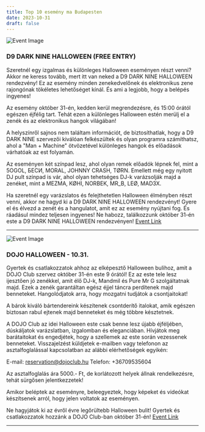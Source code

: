 ```yaml
---
title: Top 10 esemény ma Budapesten
date: 2023-10-31
draft: false
---
```


![Event Image](https://scontent.fbud3-1.fna.fbcdn.net/v/t39.30808-6/396982129_347940501067230_6090729889254612527_n.jpg?stp=dst-jpg_p180x540&_nc_cat=108&ccb=1-7&_nc_sid=5f2048&_nc_ohc=gNuUx9wN0psAX_zLXtj&_nc_ht=scontent.fbud3-1.fna&oh=00_AfBlTEbUARdHFGz5gWMpSjVqgxMhg2UhVp9GHPPCH7BnoQ&oe=6546E129)

 ### D9 DARK NINE HALLOWEEN (FREE ENTRY)

Szeretnél egy izgalmas és különleges Halloween eseményen részt venni? Akkor ne keress tovább, mert itt van neked a D9 DARK NINE HALLOWEEN rendezvény! Ez az esemény minden zenekedvelőnek és elektronikus zene rajongónak tökéletes lehetőséget kínál. És ami a legjobb, hogy a belépés ingyenes!

Az esemény október 31-én, kedden kerül megrendezésre, és 15:00 órától egészen éjfélig tart. Tehát ezen a különleges Halloween estén merülj el a zenék és az elektronikus hangok világában!

A helyszínről sajnos nem találtam információt, de biztosíthatlak, hogy a D9 DARK NINE szervezői kiválóan felkészültek és olyan programra számíthatsz, ahol a "Man + Machine" ötvözetével különleges hangok és előadások várhatóak az est folyamán.

Az eseményen két színpad lesz, ahol olyan remek előadók lépnek fel, mint a 5OGOL, БЕСИ, MORAL, JOHNNY CRASH, TØRN. Emellett még egy nyitott DJ pult színpad is vár, ahol olyan tehetséges DJ-k varázsolják majd a zenéket, mint a MEZMA, KØHI, NORBEK, MR_B, LEØ, MAD3X.

Ha szeretnél egy varázslatos és felejthetetlen Halloween élményben részt venni, akkor ne hagyd ki a D9 DARK NINE HALLOWEEN rendezvényt! Gyere el és élvezd a zenét és a hangulatot, amit ez az esemény nyújtani fog. És ráadásul mindez teljesen ingyenes! Ne habozz, találkozzunk október 31-én este a D9 DARK NINE HALLOWEEN rendezvényen!
[Event Link](https://facebook.com/events/1061112355097958)

---
![Event Image](https://scontent.fbud3-1.fna.fbcdn.net/v/t39.30808-6/395333053_297339459813305_6273323347596273129_n.jpg?stp=dst-jpg_p180x540&_nc_cat=106&ccb=1-7&_nc_sid=5f2048&_nc_ohc=5v4K6WxQ99EAX9kb1W9&_nc_ht=scontent.fbud3-1.fna&oh=00_AfB6VDRR-ZpB-VRW9qFj9ovGwT7iMIT4lKYmkBaeJcolEA&oe=654643F2)

 ### DOJO HALLOWEEN - 10.31.

Gyertek és csatlakozzatok ahhoz az elképesztő Halloween bulihoz, amit a DOJO Club szervez október 31-én este 9 órától! Ez az este tele lesz ijesztően jó zenékkel, amit élő DJ-k, Mandmil és Pure Mr G szolgáltatnak majd. Ezek a zenék garantáltan egész éjjel táncra perdítenek majd benneteket. Hangolódjatok arra, hogy mozgatni tudjátok a csontjaitokat!

A bárok kiváló bártendereink készítenek csontderítő italokat, amik egészen biztosan rabul ejtenek majd benneteket és még többre késztetnek. 

A DOJO Club az idei Halloween este csak benne lesz újabb  éjféljében, dúskáljatok varázslatban, izgalomban és eleganciában. Hívjátok meg barátaitokat és engedjétek, hogy a szellemek az este során vezessenek benneteket. Visszajelzést küldjetek e-mailben vagy telefonon az asztalfoglalással kapcsolatban az alábbi elérhetőségek egyikén:

E-mail: reservation@dojoclub.hu
Telefon: +36709535604

Az asztalfoglalás ára 5000.- Ft, de korlátozott helyek állnak rendelkezésre, tehát sürgősen jelentkezzetek!

Amikor beléptek az eseményre, beleegyeztek, hogy képeket és videókat készítsenek arról, hogy jelen voltatok az eseményen.

Ne hagyjátok ki az évről évre legőrültebb Halloween bulit! Gyertek és csatlakozzatok hozzánk a DOJO Club-ban október 31-én!
[Event Link](https://facebook.com/events/871588884127318)

---
